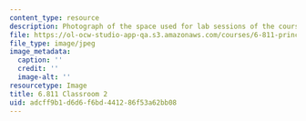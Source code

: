 ```yaml
---
content_type: resource
description: Photograph of the space used for lab sessions of the course.
file: https://ol-ocw-studio-app-qa.s3.amazonaws.com/courses/6-811-principles-and-practice-of-assistive-technology-fall-2014/adcff9b1d6d6f6bd441286f53a62bb08_6-811_classroom-2.JPG
file_type: image/jpeg
image_metadata:
  caption: ''
  credit: ''
  image-alt: ''
resourcetype: Image
title: 6.811 Classroom 2
uid: adcff9b1-d6d6-f6bd-4412-86f53a62bb08
---
```

